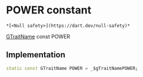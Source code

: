 


# POWER constant




    *[<Null safety>](https://dart.dev/null-safety)*


[GTraitName](../../third_party_yonomi_graphql_schema_schema.docs.schema.gql/GTraitName-class.md) const POWER
  







## Implementation

```dart
static const GTraitName POWER = _$gTraitNamePOWER;


```







